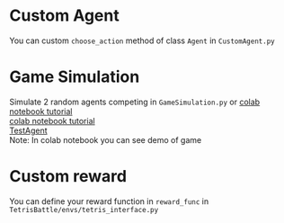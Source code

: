 # Custom Agent
You can custom `choose_action` method of class `Agent` in `CustomAgent.py`

# Game Simulation
Simulate 2 random agents competing in `GameSimulation.py` or [colab notebook tutorial](https://colab.research.google.com/drive/1Zqu2afWQw9kNvHwdKEE6WqlFCZo0fruP#scrollTo=cDQdKJv3xNdy) </br>
[colab notebook tutorial](https://colab.research.google.com/drive/1Zqu2afWQw9kNvHwdKEE6WqlFCZo0fruP#scrollTo=cDQdKJv3xNdy) </br>
[TestAgent](https://colab.research.google.com/drive/1szryYdC51GFfnhx_pcJ7xOEyeJVzsT78?usp=sharing) </br>
Note: In colab notebook you can see demo of game

# Custom reward
You can define your reward function in `reward_func` in `TetrisBattle/envs/tetris_interface.py`

